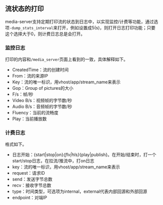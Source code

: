 ## 流状态的打印

media-server支持定期打印流的状态到日志中，以实现监控/计费等功能，通过选项`-dump_stats_interval`来打开，例如设置成5(s)，则打开日志打印功能；只要这个选择大于0，则计费日志总是会打开。

### 监控日志

打印的内容和`/media_server`页面上看到的一致，具体解释如下。

* CreatedTime：流的创建时间
* From：流的来源IP
* Key：流的唯一标识，用vhost/app/stream_name来表示
* Gop：Group of pictures的大小
* F/s：帧/秒
* Video B/s：视频帧的字节数/秒
* Audio B/s：音频帧的字节数/秒
* Fluency：当前的流畅度
* Play：当前播放数

### 计费日志

格式如下。
* 日志开始：{start|stop|on}_{flv|hls}_{play|publish}。在开始/结束时，打一个start/stop日志，在拉流/推流中，打on日志
* key：流的唯一标识，用vhost/app/stream_name来表示
* request：请求ID
* send：发送字节总数
* recv：接收字节总数
* type：时间类型，可选项为internal，external代表内部回源和外部回源
* endpoint：对端IP

